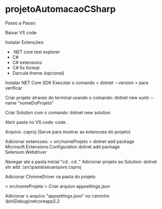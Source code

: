 # projetoAutomacaoCSharp

Passo a Passo:

Baixar VS code

Instalar Extenções:
- .NET core test explorer
- C#
- C# extensions
- C# fix format
- Darcula theme (opcional)

Instalar NET Core SDK 
Executar o comando < dotnet --version > para verificar

Criar projeto atraves do terminal usando o comando: dotnet new xunit --name "nomeDoProjeto"

Criar Solution com o comando: dotnet new solution

Abrir pasta no VS code: code .

Arquivo .csproj (Serve para mostrar as extencoes do projeto)

Adicionar extencoes:
< src/nomeProjeto > 
dotnet add package Microsoft.Extensions.Configuration
dotnet add package Selenium.Webdriver

Navegar ate a pasta inicial "cd.. cd.."
Adicionar projeto ao Solution: dotnet sln add .\src\pasta\seuarquivo.csproj

Adicionar ChromeDriver na pasta do projeto

< src/nomeProjeto > Criar arquivo appsettings.json  

Adicionar o arquivo "appsettings.json" no caminho \bin\Debug\netcoreapp2.2